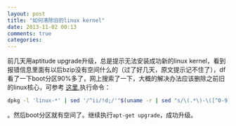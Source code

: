 ```yaml
---
layout: post
title: "如何清除旧的linux kernel"
date: 2013-11-02 00:13
comments: true
categories: 
---
```

前几天用aptitude upgrade升级，总是提示无法安装成功新的linux kernel，看到报错信息里面有以后bzip没有空间什么的（过了好几天，原文提示记不住了），df看了一下boot分区90%多了，网上搜索了一下，大概的解决办法应该删除之前旧的linux核心，可参考 [这里](http://askubuntu.com/questions/2793/how-do-i-remove-or-hide-old-kernel-versions-to-clean-up-the-boot-menu),执行命令：

```sh 命令参考
dpkg -l 'linux-*' | sed '/^ii/!d;/'"$(uname -r | sed "s/\(.*\)-\([^0-9]\+\)/\1/")"'/d;s/^[^ ]* [^ ]* \([^ ]*\).*/\1/;/[0-9]/!d' | xargs sudo apt-get -y purge
```

。然后boot分区就有空间了。继续执行`apt-get upgrade`，成功升级。


